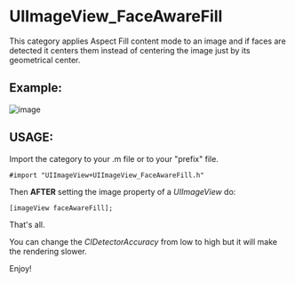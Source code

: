 UIImageView_FaceAwareFill
=========================

This category applies Aspect Fill content mode to an image and if faces are detected it centers them instead of centering the image just by its geometrical center.

Example:
--------

![image](https://raw2.github.com/Julioacarrettoni/UIImageView_FaceAwareFill/master/EXAMPLE.png)

USAGE:
------
Import the category to your .m file or to your "prefix" file.

`#import "UIImageView+UIImageView_FaceAwareFill.h"`



Then **AFTER** setting the image property of a *UIImageView* do:

`[imageView faceAwareFill];`

That's all.

You can change the *CIDetectorAccuracy* from low to high but it will make the rendering slower.

Enjoy!


